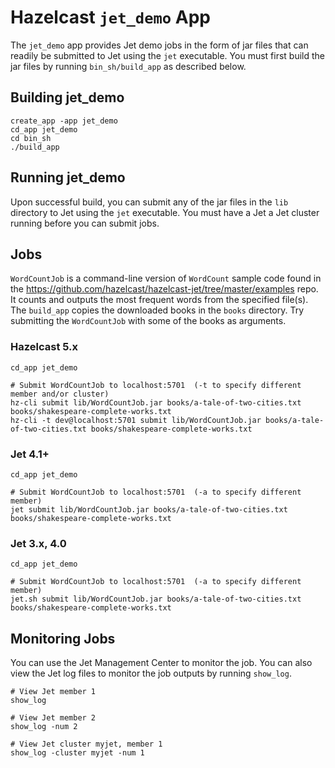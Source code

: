 # Hazelcast `jet_demo` App

The `jet_demo` app provides Jet demo jobs in the form of jar files that can readily be submitted to Jet using the `jet` executable. You must first build the jar files by running `bin_sh/build_app` as described below.

## Building jet_demo

```console
create_app -app jet_demo
cd_app jet_demo
cd bin_sh
./build_app
```

## Running jet_demo

Upon successful build, you can submit any of the jar files in the `lib` directory to Jet using the `jet` executable. You must have a Jet a Jet cluster running before you can submit jobs.

## Jobs

`WordCountJob` is a command-line version of `WordCount` sample code found in the <https://github.com/hazelcast/hazelcast-jet/tree/master/examples> repo. It counts and outputs the most frequent words from the specified file(s). The `build_app` copies the downloaded books in the `books` directory. Try submitting the `WordCountJob` with some of the books as arguments.

### Hazelcast 5.x

```console
cd_app jet_demo

# Submit WordCountJob to localhost:5701  (-t to specify different member and/or cluster)
hz-cli submit lib/WordCountJob.jar books/a-tale-of-two-cities.txt books/shakespeare-complete-works.txt
hz-cli -t dev@localhost:5701 submit lib/WordCountJob.jar books/a-tale-of-two-cities.txt books/shakespeare-complete-works.txt
```

### Jet 4.1+

```console
cd_app jet_demo

# Submit WordCountJob to localhost:5701  (-a to specify different member)
jet submit lib/WordCountJob.jar books/a-tale-of-two-cities.txt books/shakespeare-complete-works.txt
```

### Jet 3.x, 4.0

```console
cd_app jet_demo

# Submit WordCountJob to localhost:5701  (-a to specify different member)
jet.sh submit lib/WordCountJob.jar books/a-tale-of-two-cities.txt books/shakespeare-complete-works.txt
```

## Monitoring Jobs

You can use the Jet Management Center to monitor the job. You can also view the Jet log files to monitor the job outputs by running `show_log`.

```console
# View Jet member 1
show_log

# View Jet member 2
show_log -num 2

# View Jet cluster myjet, member 1
show_log -cluster myjet -num 1
```
